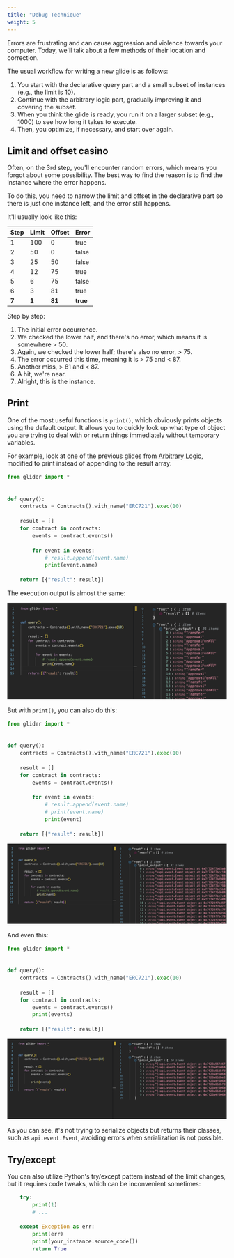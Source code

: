 ```yaml
---
title: "Debug Technique"
weight: 5
---
```


Errors are frustrating and can cause aggression and violence towards your computer. Today, we'll talk about a few methods of their location and correction.

The usual workflow for writing a new glide is as follows:

1. You start with the declarative query part and a small subset of instances (e.g., the limit is 10).
2. Continue with the arbitrary logic part, gradually improving it and covering the subset.
3. When you think the glide is ready, you run it on a larger subset (e.g., 1000) to see how long it takes to execute.
4. Then, you optimize, if necessary, and start over again.

## Limit and offset casino

Often, on the 3rd step, you'll encounter random errors, which means you forgot about some possibility. The best way to find the reason is to find the instance where the error happens.

To do this, you need to narrow the limit and offset in the declarative part so there is just one instance left, and the error still happens.

It'll usually look like this:

| **Step** | **Limit** | **Offset** | **Error** |
| -------- | --------- | ---------- | --------- |
| 1        | 100       | 0          | true      |
| 2        | 50        | 0          | false     |
| 3        | 25        | 50         | false     |
| 4        | 12        | 75         | true      |
| 5        | 6         | 75         | false     |
| 6        | 3         | 81         | true      |
| **7**    | **1**     | **81**     | **true**  |

Step by step:

1. The initial error occurrence.
2. We checked the lower half, and there's no error, which means it is somewhere > 50.
3. Again, we checked the lower half; there's also no error, > 75.
4. The error occurred this time, meaning it is > 75 and < 87.
5. Another miss, > 81 and < 87.
6. A hit, we're near.
7. Alright, this is the instance.

## Print

One of the most useful functions is `print()`, which obviously prints objects using the default output. It allows you to quickly look up what type of object you are trying to deal with or return things immediately without temporary variables.

For example, look at one of the previous glides from [Arbitrary Logic](../arbitrary-logic), modified to print instead of appending to the result array:

```python
from glider import *


def query():
    contracts = Contracts().with_name("ERC721").exec(10)

    result = []
    for contract in contracts:
        events = contract.events()

        for event in events:
            # result.append(event.name)
            print(event.name)

    return [{"result": result}]
```

The execution output is almost the same:

![Result](./media/result1.png)

But with `print()`, you can also do this:

```python
from glider import *


def query():
    contracts = Contracts().with_name("ERC721").exec(10)

    result = []
    for contract in contracts:
        events = contract.events()

        for event in events:
            # result.append(event.name)
            # print(event.name)
            print(event)

    return [{"result": result}]
```

![Result 2](./media/result2.png)

And even this:

```python
from glider import *


def query():
    contracts = Contracts().with_name("ERC721").exec(10)

    result = []
    for contract in contracts:
        events = contract.events()
        print(events)

    return [{"result": result}]
```

![Result 3](./media/result3.png)

As you can see, it's not trying to serialize objects but returns their classes, such as `api.event.Event`, avoiding errors when serialization is not possible.

## Try/except

You can also utilize Python's try/except pattern instead of the limit changes, but it requires code tweaks, which can be inconvenient sometimes:

```python
    try:
        print(1)
        # ...

    except Exception as err:
        print(err)
        print(your_instance.source_code())
        return True
```



